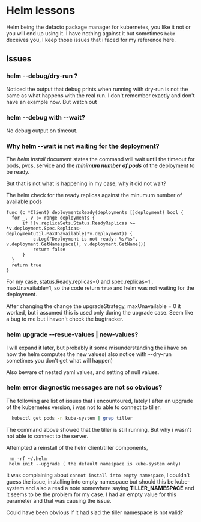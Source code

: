 # Helm lessons
Helm being the defacto package manager for kubernetes, you like it not or you will end up using it. I have nothing against it but sometimes `helm` deceives you, I keep those issues that i faced for my reference here.

## Issues

### helm --debug/dry-run ?
Noticed the output that debug prints when running with dry-run is not the same as what happens with the real run. I don't remember exactly and don't have an example now. But watch out

### helm --debug with --wait?
No debug output on timeout.


### Why helm --wait is not waiting for the  deployment?
The *helm install* document states the command will wait until the timeout for pods, pvcs, service and the **_minimum number of pods_** of the deployment to be ready.

 But that is not what is happening in my case, why it did not wait?

The helm check for the ready replicas against the minumum number of
available pods

  ```code
  func (c *Client) deploymentsReady(deployments []deployment) bool {
	for _, v := range deployments {
		if !(v.replicaSets.Status.ReadyReplicas >= *v.deployment.Spec.Replicas-deploymentutil.MaxUnavailable(*v.deployment)) {
			c.Log("Deployment is not ready: %s/%s", v.deployment.GetNamespace(), v.deployment.GetName())
			return false
		}
	}
	return true
}
 ```
For my case, status.Ready.replicas=0 and spec.replicas=1 , maxUnavailable=1, so the code return `true` and helm was not waiting for the deployment.

After changing the change the upgradeStrategy, maxUnavailable = 0 it worked, but i assumed this is used only during the upgrade case. Seem like a bug to me but i haven't check the bugtracker.

### helm upgrade --resue-values | new-values?
I will expand it later, but probably it some misunderstanding the i have on how the helm computes the new values( also notice with --dry-run sometimes you don't get what will happen)

Also beware of nested yaml values, and setting of null values.

### helm error diagnostic messages are not so obvious?

The following are list of issues that i encountoured, lately I after an upgrade of the kubernetes version, i was not to able to connect to tiller.

  ```bash
    kubectl get pods -n kube-system | grep tiller
  ```
   The command above showed that the tiller is still running, But why i wasn't not able to connect to the server.

   Attempted a reinstall of the helm client/tiller components,
   ```
    rm -rf ~/.helm
    helm init --upgrade ( the default namespace is kube-system only)
   ```
  It was complaining about `cannot install into empty namespace`, I couldn't guess the issue, installing into empty namespace but should this be kube-system and also a read a note somewhere saying **TILLER_NAMESPACE** and it seems to be the problem for my case. I had an empty value for this parameter and that was causing the issue.

  Could have been obvious if it had siad the tiller namespace is not valid?
